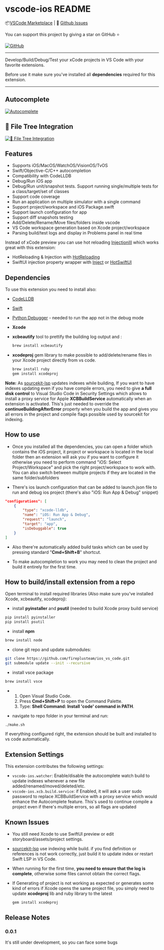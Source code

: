 # vscode-ios README

📦[VSCode Marketplace](https://marketplace.visualstudio.com/items?itemName=FirePlusTeam.vscode-ios) | 🐞
[Github Issues](https://github.com/fireplusteam/ios_vs_code/issues)

You can support this project by giving a star on GitHub ⭐️

[![GitHub](https://img.shields.io/github/stars/fireplusteam/ios_vs_code?style=social)](https://github.com/fireplusteam/ios_vs_code)

<hr/>
Develop/Build/Debug/Test your xCode projects in VS Code with your favorite extensions.

Before use it make sure you've installed all **dependencies** required for this extension.

<hr/>

## Autocomplete

[![Autocomplete](https://img.youtube.com/vi/0dXQGY0IIEA/0.jpg)](https://youtu.be/0dXQGY0IIEA)

## 🌳 File Tree Integration

[![🌳 File Tree Integration](https://img.youtube.com/vi/3C-abUZGkgE/0.jpg)](https://youtu.be/3C-abUZGkgE)

## Features

- Supports iOS/MacOS/WatchOS/VisionOS/TvOS
- Swift/Objective-C/C++ autocompletion
- Compatibility with CodeLLDB
- Debug/Run iOS app
- Debug/Run unit/snapshot tests. Support running single/multiple tests for a class/target/set of classes
- Support code coverage
- Run an application on multiple simulator with a single command
- Support project/workspace and iOS Package.swift
- Support launch configuration for app
- Support diff snapshots testing
- Add/Delete/Rename/Move files/folders inside vscode
- VS Code workspace generation based on Xcode project/workspace
- Parsing build/test logs and display in Problems panel in real time

Instead of xCode preview you can use hot reloading [InjectionIII](https://github.com/johnno1962/InjectionIII) which works great with this extension:

- HotReloading & Injection with [HotReloading](https://github.com/johnno1962/HotReloading)
- SwiftUI injection property wrapper with [Inject](https://github.com/krzysztofzablocki/Inject) or [HotSwiftUI](https://github.com/johnno1962/HotSwiftUI)

## Dependencies

To use this extension you need to install also:

- [CodeLLDB](https://marketplace.visualstudio.com/items?itemName=vadimcn.vscode-lldb)
- [Swift](https://marketplace.visualstudio.com/items?itemName=sswg.swift-lang)
- [Python Debugger](https://marketplace.visualstudio.com/items?itemName=ms-python.debugpy) - needed to run the app not in the debug mode
- **Xcode**

- **xcbeautify** tool to prettify the building log output and :

  ```bash
  brew install xcbeautify
  ```

- **xcodeproj** gem library to make possible to add/delete/rename files in your Xcode project directly from vs code.

  ```bash
  brew install ruby
  gem install xcodeproj
  ```

**Note:**
As [sourcekit-lsp](https://github.com/apple/sourcekit-lsp) updates indexes while building, If you want to have indexes updating even if you have compile errors, you need to give **a full disk control** to Visual Studio Code in Security Settings which allows to install a proxy service for Apple **XCBBuildService** automatically when an extension is activated.
This's just needed to override the **continueBuildingAfterError** property when you build the app and gives you all errors in the project and compile flags possible used by sourcekit for indexing.

## How to use

- Once you installed all the dependencies, you can open a folder which contains the iOS project, it project or workspace is located in the local folder then an extension will ask you if you want to configure it otherwise you need to perform command "iOS: Select Project/Workspace" and pick the right project/workspace to work with. You can also switch between multiple projects if they are located in the same folder/subfolders

- There's ios launch configuration that can be added to launch.json file to run and debug ios project (there's also "iOS: Run App & Debug" snippet)

```json
"configurations": [
    {
        "type": "xcode-lldb",
        "name": "iOS: Run App & Debug",
        "request": "launch",
        "target": "app",
        "isDebuggable": true
    }
]
```

- Also there're automatically added build tasks which can be used by pressing standard "**Cmd+Shift+B**" shortcut.

- To make autocompletion to work you may need to clean the project and build it entirely for the first time.

## How to build/install extension from a repo

Open terminal to install required libraries (Also make sure you've installed Xcode, xcbeautify, xcodeproj):

- install **pyinstaller** and **psutil** (needed to build Xcode proxy build service)

```bash
pip install pyinstaller
pip install psutil
```

- install **npm**

```bash
brew install node
```

- clone git repo and update submodules:

```bash
git clone https://github.com/fireplusteam/ios_vs_code.git
git submodule update --init --recursive
```

- install vsce package

```bash
brew install vsce
```

- 1. Open Visual Studio Code.
  2. Press **Cmd+Shift+P** to open the Command Palette.
  3. Type: **Shell Command: Install 'code' command in PATH**.

- navigate to repo folder in your terminal and run:

```bash
./make.sh
```

If everything configured right, the extension should be built and installed to vs code automatically.

## Extension Settings

This extension contributes the following settings:

- `vscode-ios.watcher`: Enable/disable the autocomplete watch build to update indexes whenever a new file added/renamed/moved/deleted/etc.
- `vscode-ios.xcb.build.service`: if Enabled, it will ask a user sudo password to replace XCBBuildService with a proxy service which would enhance the Autocomplete feature. This's used to continue compile a project even if there's multiple errors, so all flags are updated

## Known Issues

- You still need Xcode to use SwiftUI preview or edit storyboard/assets/project settings.
- [sourcekit-lsp](https://github.com/apple/sourcekit-lsp) use indexing while build. if you find definition or references is not work correctly, just build it to update index or restart Swift LSP in VS Code.
- When running for the first time, **you need to ensure that the log is complete**, otherwise some files cannot obtain the correct flags.
- If Generating of project is not working as expected or generates some kind of errors if Xcode opens the same project file, you simply need to update **xcodeproj** lib and ruby library to the latest

  ```bash
  gem install xcodeproj
  ```

## Release Notes

### 0.0.1

It's still under development, so you can face some bugs
